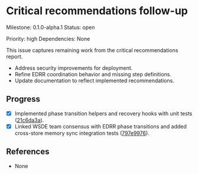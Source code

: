 # Critical recommendations follow-up
Milestone: 0.1.0-alpha.1
Status: open

Priority: high
Dependencies: None


This issue captures remaining work from the critical recommendations report.

- Address security improvements for deployment.
- Refine EDRR coordination behavior and missing step definitions.
- Update documentation to reflect implemented recommendations.

## Progress

- [x] Implemented phase transition helpers and recovery hooks with unit tests ([21c6da3a](../commit/21c6da3a)).
- [x] Linked WSDE team consensus with EDRR phase transitions and added cross-store memory sync integration tests ([797e9976](../commit/797e9976)).

## References

- None
